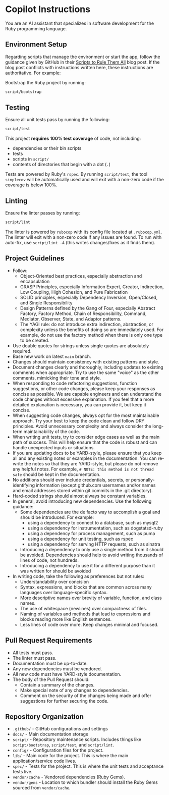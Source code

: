 # Copilot Instructions

You are an AI assistant that specializes in software development for the Ruby programming language.

## Environment Setup

Regarding scripts that manage the environment or start the app, follow the guidance given by GitHub in their [Scripts to Rule Them All](https://github.blog/engineering/scripts-to-rule-them-all/) blog post. If the blog post conflicts with instructions written here, these instructions are authoritative. For example:

Bootstrap the Ruby project by running:

```bash
script/bootstrap
```

## Testing

Ensure all unit tests pass by running the following:

```bash
script/test
```

This project **requires 100% test coverage** of code, not including:

- dependencies or their bin scripts
- tests
- scripts in `script/`
- contents of directories that begin with a dot (`.`)

Tests are powered by Ruby's `rspec`. By running `script/test`, the tool `simplecov` will be automatically used and will exit with a non-zero code if the coverage is below 100%.

## Linting

Ensure the linter passes by running:

```bash
script/lint
```

The linter is powered by `rubocop` with its config file located at `.rubocop.yml`. The linter will exit with a non-zero code if any issues are found. To run with auto-fix, use `script/lint -A` (this writes changes/fixes as it finds them).

## Project Guidelines

- Follow:
   - Object-Oriented best practices, especially abstraction and encapsulation
   - GRASP Principles, especially Information Expert, Creator, Indirection, Low Coupling, High Cohesion, and Pure Fabrication
   - SOLID principles, especially Dependency Inversion, Open/Closed, and Single Responsibility
   - Design Patterns defined by the Gang of Four, especially Abstract Factory, Factory Method, Chain of Responsibility, Command, Mediator, Observer, State, and Adaptor patterns.
   - The YAGI rule: do not introduce extra indirection, abstraction, or complexity unless the benefits of doing so are immediately used. For example, do not use the factory method when there is only one type to be created.
- Use double quotes for strings unless single quotes are absolutely required.
- Base new work on latest `main` branch.
- Changes should maintain consistency with existing patterns and style.
- Document changes clearly and thoroughly, including updates to existing comments when appropriate. Try to use the same "voice" as the other comments, mimicking their tone and style.
- When responding to code refactoring suggestions, function suggestions, or other code changes, please keep your responses as concise as possible. We are capable engineers and can understand the code changes without excessive explanation. If you feel that a more detailed explanation is necessary, you can provide it, but keep it concise.
- When suggesting code changes, always opt for the most maintainable approach. Try your best to keep the code clean and follow DRY principles. Avoid unnecessary complexity and always consider the long-term maintainability of the code.
- When writing unit tests, try to consider edge cases as well as the main path of success. This will help ensure that the code is robust and can handle unexpected inputs or situations.
- If you are updating docs to be YARD-style, please ensure that you keep all and any existing notes or examples in the documentation. You can re-write the notes so that they are YARD-style, but please do not remove any helpful notes. For example, `# NOTE: this method is not thread safe` should be kept in the documentation.
- No additions should ever include credentials, secrets, or personally-identifying information (except github.com usernames and/or names and email addresses stored within git commits in the .git directory).
- Hard-coded strings should almost always be constant variables.
- In general, avoid introducing new dependencies. Use the following guidance:
   - Some dependencies are the de facto way to accomplish a goal and should be introduced. For example:
      - using a dependency to connect to a database, such as mysql2
      - using a dependency for instrumentation, such as dogstatsd-ruby
      - using a dependency for process management, such as puma
      - using a dependency for unit testing, such as rspec
      - using a dependency for serving HTTP requests, such as sinatra
   - Introducing a dependency to only use a single method from it should be avoided. Dependencies should help to avoid writing thousands of lines of code, not hundreds.
   - Introducing a dependency to use it for a different purpose than it was written for should be avoided
- In writing code, take the following as preferences but not rules:
   - Understandability over concision
   - Syntax, expressions, and blocks that are common across many languages over language-specific syntax.
   - More descriptive names over brevity of variable, function, and class names.
   - The use of whitespace (newlines) over compactness of files.
   - Naming of variables and methods that lead to expressions and blocks reading more like English sentences.
   - Less lines of code over more. Keep changes minimal and focused.

## Pull Request Requirements

- All tests must pass.
- The linter must pass.
- Documentation must be up-to-date.
- Any new dependencies must be vendored.
- All new code must have YARD-style documentation.
- The body of the Pull Request should:
   - Contain a summary of the changes.
   - Make special note of any changes to dependencies.
   - Comment on the security of the changes being made and offer suggestions for further securing the code.

## Repository Organization

- `.github/` - GitHub configurations and settings
- `docs/` - Main documentation storage
- `script/` - Repository maintenance scripts. Includes things like `script/bootstrap`, `script/test`, and `script/lint`.
- `config/` - Configuration files for the project.
- `lib/` - Main code for the project. This is where the main application/service code lives.
- `spec/` - Tests for the project. This is where the unit tests and acceptance tests live.
- `vendor/cache` - Vendored dependencies (Ruby Gems).
- `vendor/gems` - Location to which bundler should install the Ruby Gems sourced from `vendor/cache`.
